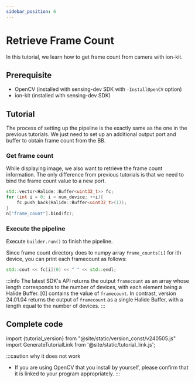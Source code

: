 ```yaml
---
sidebar_position: 6
---
```


# Retrieve Frame Count

In this tutorial, we learn how to get frame count from camera with ion-kit.

## Prerequisite

* OpenCV (installed with sensing-dev SDK with `-InstallOpenCV` option) 
* ion-kit (installed with sensing-dev SDK) 

## Tutorial

The process of setting up the pipeline is the exactly same as the one in the previous tutorials. We just need to set up an additional output port and buffer to obtain frame count from the BB.

### Get frame count 

While displaying image, we also want to retrieve the frame count information. The only difference from previous tutorials is that we need to bind the frame count value to a new port.

```c++
std::vector<Halide::Buffer<uint32_t>> fc;
for (int i = 0; i < num_device; ++i){
    fc.push_back(Halide::Buffer<uint32_t>(1));
}
n["frame_count"].bind(fc);
```

### Execute the pipeline

Execute `builder.run()` to finish the pipeline.

Since frame count directory does to numpy array `frame_counts[i]` for ith device, you can print each framecount as follows:

```c++
std::cout << fc[i](0) << " " << std::endl;
```

:::info
The latest SDK's API returns the output `framecount` as an array whose length corresponds to the number of devices, with each element being a Halide Buffer. [0] contains the value of `framecount`. In contrast, version 24.01.04 returns the output of `framecount` as a single Halide Buffer, with a length equal to the number of devices.
:::

## Complete code

import {tutorial_version} from "@site/static/version_const/v240505.js"
import GenerateTutorialLink from '@site/static/tutorial_link.js';

<GenerateTutorialLink language="cpp" tag={tutorial_version} tutorialfile="tutorial3_getting_frame_count" />

:::caution why it does not work
* If you are using OpenCV that you install by yourself, please confirm that it is linked to your program appropriately.
:::